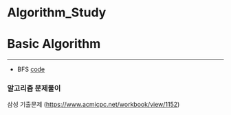 # Algorithm_Study

# Basic Algorithm
___
* BFS [code](https://github.com/youngi08/Algorithm_Study/blob/master/BFS/bfs.cpp)

### 알고리즘 문제풀이
삼성 기출문제 (https://www.acmicpc.net/workbook/view/1152)
